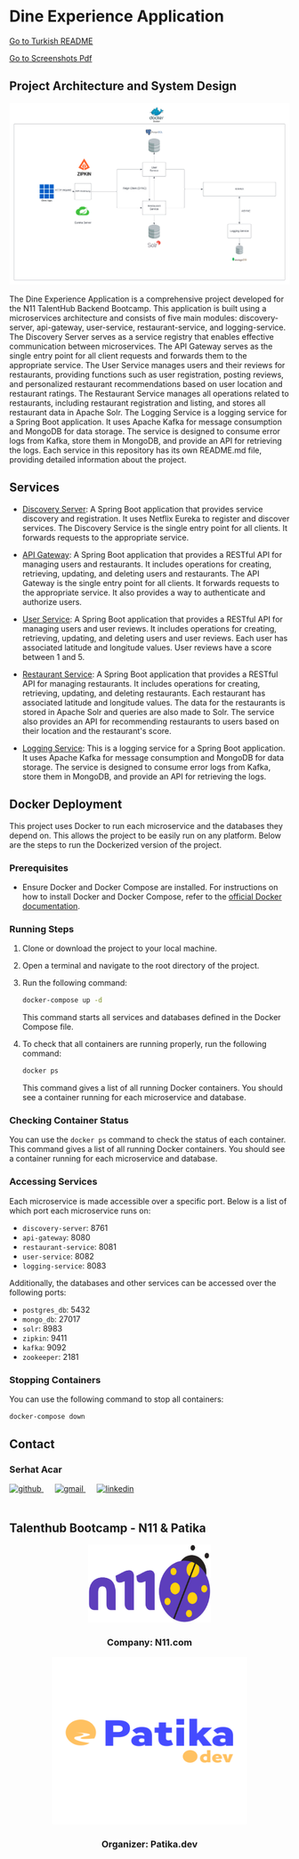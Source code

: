 # Dine Experience Application

[Go to Turkish README](README_TR.md)

[Go to Screenshots Pdf](./dineXperienceApp.pdf )

## Project Architecture and System Design

[![Dine Experience Application Architecture](./img/n11_talenthub_final_project_design.png)](./img/n11_talenthub_final_project_design.png)

The Dine Experience Application is a comprehensive project developed for the N11 TalentHub Backend Bootcamp. This application is built using a microservices architecture and consists of five main modules: discovery-server, api-gateway, user-service, restaurant-service, and logging-service. The Discovery Server serves as a service registry that enables effective communication between microservices. The API Gateway serves as the single entry point for all client requests and forwards them to the appropriate service. The User Service manages users and their reviews for restaurants, providing functions such as user registration, posting reviews, and personalized restaurant recommendations based on user location and restaurant ratings. The Restaurant Service manages all operations related to restaurants, including restaurant registration and listing, and stores all restaurant data in Apache Solr. The Logging Service is a logging service for a Spring Boot application. It uses Apache Kafka for message consumption and MongoDB for data storage. The service is designed to consume error logs from Kafka, store them in MongoDB, and provide an API for retrieving the logs. Each service in this repository has its own README.md file, providing detailed information about the project.

## Services

- [Discovery Server](./discovery-server/README.md): A Spring Boot application that provides service discovery and registration. It uses Netflix Eureka to register and discover services. The Discovery Service is the single entry point for all clients. It forwards requests to the appropriate service.

- [API Gateway](./api-gateway/README.md): A Spring Boot application that provides a RESTful API for managing users and restaurants. It includes operations for creating, retrieving, updating, and deleting users and restaurants. The API Gateway is the single entry point for all clients. It forwards requests to the appropriate service. It also provides a way to authenticate and authorize users.

- [User Service](./user-service/README.md): A Spring Boot application that provides a RESTful API for managing users and user reviews. It includes operations for creating, retrieving, updating, and deleting users and user reviews. Each user has associated latitude and longitude values. User reviews have a score between 1 and 5.

- [Restaurant Service](./restaurant-service/README.md): A Spring Boot application that provides a RESTful API for managing restaurants. It includes operations for creating, retrieving, updating, and deleting restaurants. Each restaurant has associated latitude and longitude values. The data for the restaurants is stored in Apache Solr and queries are also made to Solr. The service also provides an API for recommending restaurants to users based on their location and the restaurant's score.

- [Logging Service](./logging-service/README.md): This is a logging service for a Spring Boot application. It uses Apache Kafka for message consumption and MongoDB for data storage. The service is designed to consume error logs from Kafka, store them in MongoDB, and provide an API for retrieving the logs.

## Docker Deployment

This project uses Docker to run each microservice and the databases they depend on. This allows the project to be easily run on any platform. Below are the steps to run the Dockerized version of the project.

### Prerequisites

- Ensure Docker and Docker Compose are installed. For instructions on how to install Docker and Docker Compose, refer to the [official Docker documentation](https://docs.docker.com/get-docker/).

### Running Steps

1. Clone or download the project to your local machine.

2. Open a terminal and navigate to the root directory of the project.

3. Run the following command:

    ```bash
    docker-compose up -d
    ```

   This command starts all services and databases defined in the Docker Compose file.

4. To check that all containers are running properly, run the following command:

    ```bash
    docker ps
    ```

   This command gives a list of all running Docker containers. You should see a container running for each microservice and database.

### Checking Container Status

You can use the `docker ps` command to check the status of each container. This command gives a list of all running Docker containers. You should see a container running for each microservice and database.

### Accessing Services

Each microservice is made accessible over a specific port. Below is a list of which port each microservice runs on:

- `discovery-server`: 8761
- `api-gateway`: 8080
- `restaurant-service`: 8081
- `user-service`: 8082
- `logging-service`: 8083

Additionally, the databases and other services can be accessed over the following ports:

- `postgres_db`: 5432
- `mongo_db`: 27017
- `solr`: 8983
- `zipkin`: 9411
- `kafka`: 9092
- `zookeeper`: 2181

### Stopping Containers

You can use the following command to stop all containers:

```bash
docker-compose down
```

## Contact

### Serhat Acar

<a href="https://github.com/sserhatacarr" target="_blank">
<img  src=https://img.shields.io/badge/github-%2324292e.svg?&style=for-the-badge&logo=github&logoColor=white alt=github style="margin-bottom: 20px;" />
</a>
<a href = "mailto:sserhatacarr@gmail.com?subject = Feedback&body = Message">
<img src=https://img.shields.io/badge/send-email-email?&style=for-the-badge&logo=microsoftoutlook&color=CD5C5C alt=gmail style="margin-bottom: 20px; margin-left:20px" />
</a>
<a href="https://linkedin.com/in/sserhatacarr" target="_blank">
<img src=https://img.shields.io/badge/linkedin-%231E77B5.svg?&style=for-the-badge&logo=linkedin&logoColor=white alt=linkedin style="margin-bottom: 20px; margin-left:20px" />
</a>  

## Talenthub Bootcamp - N11 & Patika

<div align="center">
  <a href="https://www.n11.com/">
    <img src="./img/n11-logo.png" alt="Logo" width="220" height="140">
  </a>

<h3 align="center">Company: N11.com</h3>
</div>

<div align="center">
  <a href="https://www.patika.dev/">
    <img src="./img/patika-logo.png" alt="Logo" width="350" height="300">
  </a>
<h3 align="center">Organizer: Patika.dev</h3>   
</div>